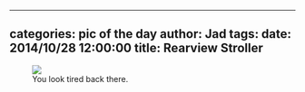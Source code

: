 
---
categories: pic of the day
author: Jad
tags: 
date: 2014/10/28 12:00:00
title: Rearview Stroller
---

<figure>
<img src="/img/2014/10/28/img_20141028_130720010_medium.jpg" />
<figcaption>You look tired back there.</figcaption>
</figure>
